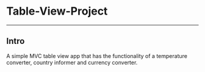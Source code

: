 # Table-View-Project
____

## Intro
A simple MVC table view app that has the functionality of a temperature converter, country informer and currency converter.
